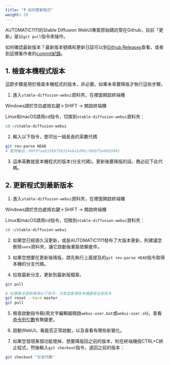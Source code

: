 ```yaml
---
title: "❓ 如何更新程式"
weight: 20
---
```


AUTOMATIC1111的Stable Diffusion WebUI專案原始碼託管在Github，目前「更新」是以`git pull`指令來操作。

如何確認最新版本？最新版本號碼和更新日誌可以到[Github Releases](https://github.com/AUTOMATIC1111/stable-diffusion-webui/releases)查看，或者到這裡看作者的[commit紀錄](https://github.com/AUTOMATIC1111/stable-diffusion-webui/commits)。


## 1. 檢查本機程式版本

這節步驟是用於檢查本機程式的版本，非必要。如果未來要降版才執行這些步驟。

1. 進入`stable-diffusion-webui`資料夾，在裡面開啟終端機

Windows請於空白處按右鍵＋SHIFT → 開啟終端機

Linux和macOS請用cd指令，切換到`stable-diffusion-webui`資料夾：
```bash
cd ~/stable-diffusion-webui
```

2. 輸入以下指令，會印出一組長長的英數代碼
```bash
git rev-parse HEAD
# 範例輸出：89f9faa63388756314e8a1d96cf86bf5e0663045
```

3. 這串英數就是本機程式的版本(分支代碼)。更新後要降版的話，務必記下此代碼。


## 2. 更新程式到最新版本

1. 進入`stable-diffusion-webui`資料夾，在裡面開啟終端機

Windows請於空白處按右鍵＋SHIFT → 開啟終端機

Linux和macOS請用cd指令，切換到`stable-diffusion-webui`資料夾：
```bash
cd ~/stable-diffusion-webui
```

2. 如果您已經很久沒更新，或是AUTOMATIC1111發布了大版本更新，則建議您刪除`venv`資料夾，讓它啟動後重裝依賴套件。

3. 如果您想要在更新後降版，請先執行上面提及的`git rev-parse HEAD`指令取得本機的分支代碼。

4. 拉取最新分支，更新到最新版檔案。
```bash
git pull

# 如果無法更新再用以下指令，注意這會導致本機變更全部丟失
git reset --hard master
git pull
```

5. 檢查啟動指令稿(用文字編輯器開啟`webui-user.bat`或`webui-user.sh`)，查看[命令列引數](https://ivonblog.com/posts/stable-diffusion-webui-manuals/installation/command-line-arguments-and-settings/)有無變更。

6. 啟動WebUI，看能否正常啟動，以及查看有哪些新變化。

7. 如果您發現某個功能壞掉，想要降版回之前的版本，則在終端機按CTRL+C終止程式，然後輸入`git checkout`指令，退回之前的版本：
```bash
git checkout "分支代碼"
```
